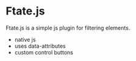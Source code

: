 # Ftate.js

Ftate.js is a simple js plugin for filtering elements.

  - native js
  - uses data-attributes
  - custom control buttons



